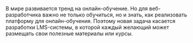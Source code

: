 В мире развивается тренд на онлайн-обучение. Но для веб-разработчика важно не только обучиться, но и знать, как
реализовать платформу для онлайн-обучения. Поэтому новая задача касается разработки LMS-системы, в которой каждый
желающий может размещать свои полезные материалы или курсы.